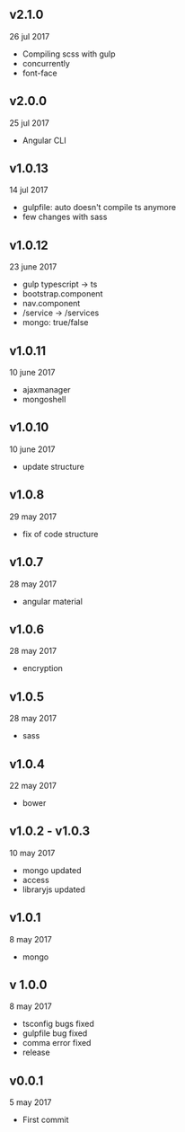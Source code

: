 ## v2.1.0
26 jul 2017

* Compiling scss with gulp
* concurrently
* font-face

## v2.0.0
25 jul 2017

* Angular CLI

## v1.0.13
14 jul 2017

* gulpfile: auto doesn't compile ts anymore
* few changes with sass 

## v1.0.12
23 june 2017

* gulp typescript -> ts
* bootstrap.component
* nav.component
* /service -> /services
* mongo: true/false

## v1.0.11
10 june 2017

* ajaxmanager
* mongoshell

## v1.0.10
10 june 2017

* update structure

## v1.0.8
29 may 2017

* fix of code structure

## v1.0.7
28 may 2017

* angular material

## v1.0.6
28 may 2017

* encryption

## v1.0.5
28 may 2017

* sass

## v1.0.4
22 may 2017

* bower

## v1.0.2 - v1.0.3
10 may 2017

* mongo updated
* access
* libraryjs updated

## v1.0.1
8 may 2017

* mongo

## v 1.0.0
8 may 2017

* tsconfig bugs fixed
* gulpfile bug fixed
* comma error fixed
* release

## v0.0.1
5 may 2017

* First commit
